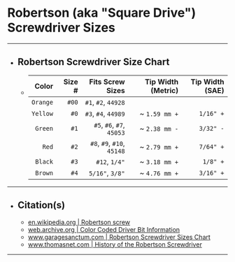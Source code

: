 
# Robertson (aka "Square Drive") Screwdriver Sizes

***

- ## Robertson Screwdriver Size Chart
  - |    Color | Size # |           Fits Screw Sizes | Tip Width (Metric) | Tip Width (SAE) |
    | -------: | -----: | -------------------------: | -----------------: | --------------: |
    | `Orange` |  `#00` |        `#1`, `#2`, `44928` |                    |                 |
    | `Yellow` |   `#0` |        `#3`, `#4`, `44989` |      ~ `1.59 mm +` |       `1/16" +` |
    |  `Green` |   `#1` |  `#5`, `#6`, `#7`, `45053` |      ~ `2.38 mm -` |       `3/32" -` |
    |    `Red` |   `#2` | `#8`, `#9`, `#10`, `45148` |      ~ `2.79 mm +` |       `7/64" +` |
    |  `Black` |   `#3` |              `#12`, `1/4"` |      ~ `3.18 mm +` |        `1/8" +` |
    |  `Brown` |   `#4` |            `5/16"`, `3/8"` |      ~ `4.76 mm +` |       `3/16" +` |

***

- ## Citation(s)
  - [en.wikipedia.org | Robertson screw](https://en.wikipedia.org/wiki/Robertson_screw)
  - [web.archive.org | Color Coded Driver Bit Information](https://web.archive.org/web/20081122103624/http://www.mcfeelys.com/tech/dbs.aspx)
  - [www.garagesanctum.com | Robertson Screwdriver Sizes Chart](https://www.garagesanctum.com/size-chart/screwdriver-sizes-chart/#ftoc-heading-3)
  - [www.thomasnet.com | History of the Robertson Screwdriver](https://www.thomasnet.com/articles/hardware/robertson-screwdriver-history)

***
